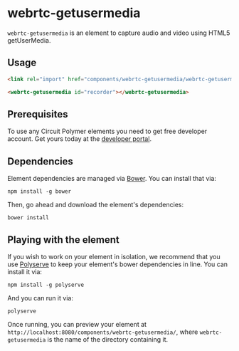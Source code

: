# webrtc-getusermedia

`webrtc-getusermedia` is an element to capture audio and video using HTML5 getUserMedia.

## Usage

```html
<link rel="import" href="components/webrtc-getusermedia/webrtc-getusermedia.html">

<webrtc-getusermedia id="recorder"></webrtc-getusermedia>
```

## Prerequisites

To use any Circuit Polymer elements you need to get free developer account. Get yours today at the [developer portal](https://developers.circuit.com).

## Dependencies

Element dependencies are managed via [Bower](http://bower.io/). You can
install that via:

    npm install -g bower

Then, go ahead and download the element's dependencies:

    bower install


## Playing with the element

If you wish to work on your element in isolation, we recommend that you use
[Polyserve](https://github.com/PolymerLabs/polyserve) to keep your element's
bower dependencies in line. You can install it via:

    npm install -g polyserve

And you can run it via:

    polyserve

Once running, you can preview your element at
`http://localhost:8080/components/webrtc-getusermedia/`, where `webrtc-getusermedia` is the name of the directory containing it.
